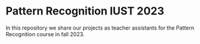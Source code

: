 # Pattern Recognition IUST 2023
In this repository we share our projects as teacher assistants for the Pattern Recognition course in fall 2023.
